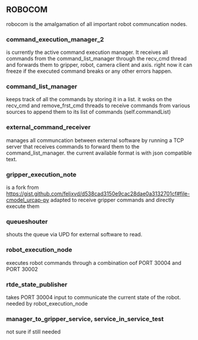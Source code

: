 ## ROBOCOM

robocom is the amalgamation of all important robot communcation nodes.

### command_execution_manager_2
is currently the active command execution manager. It receives all commands from the command_list_manager through the recv_cmd thread and forwards them to gripper, robot, camera client and axis.
right now it can freeze if the executed command breaks or any other errors happen.
### command_list_manager
keeps track of all the commands by storing it in a list. it woks on the recv_cmd and remove_frst_cmd threads to receive commands from various sources to append them to its list of commands (self.commandList)

### external_command_receiver
manages all communcation between external software by running a TCP server that receives commands to forward them to the command_list_manager. the current available format is with json compatible text.

### gripper_execution_note 
is a fork from https://gist.github.com/felixvd/d538cad3150e9cac28dae0a3132701cf#file-cmodel_urcap-py adapted to receive gripper commands and directly execute them

### queueshouter
shouts the queue via UPD for external software to read.

### robot_execution_node
executes robot commands through a combination oof PORT 30004 and PORT 30002


### rtde_state_publisher
takes PORT 30004 input to communicate the current state of the robot. needed by robot_execution_node

### manager_to_gripper_service, service_in_service_test
not sure if still needed
